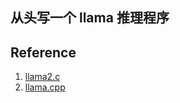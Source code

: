 ## 从头写一个 llama 推理程序

## Reference

1. [llama2.c](https://github.com/karpathy/llama2.c)
1. [llama.cpp](https://github.com/ggerganov/llama.cpp)
